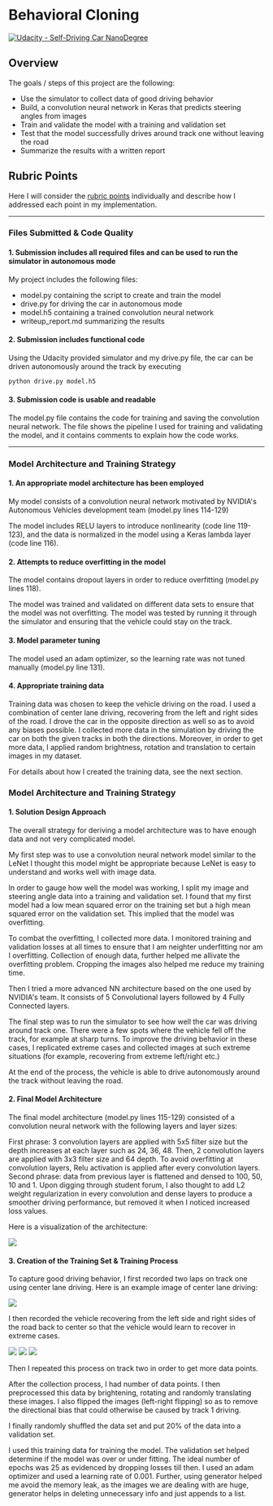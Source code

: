 # **Behavioral Cloning** 
[![Udacity - Self-Driving Car NanoDegree](https://s3.amazonaws.com/udacity-sdc/github/shield-carnd.svg)](http://www.udacity.com/drive)

Overview
---

The goals / steps of this project are the following:
* Use the simulator to collect data of good driving behavior
* Build, a convolution neural network in Keras that predicts steering angles from images
* Train and validate the model with a training and validation set
* Test that the model successfully drives around track one without leaving the road
* Summarize the results with a written report


## Rubric Points
Here I will consider the [rubric points](https://review.udacity.com/#!/rubrics/432/view) individually and describe how I addressed each point in my implementation.  

---

### Files Submitted & Code Quality

#### 1. Submission includes all required files and can be used to run the simulator in autonomous mode

My project includes the following files:
* model.py containing the script to create and train the model
* drive.py for driving the car in autonomous mode
* model.h5 containing a trained convolution neural network 
* writeup_report.md summarizing the results

#### 2. Submission includes functional code

Using the Udacity provided simulator and my drive.py file, the car can be driven autonomously around the track by executing 
```sh
python drive.py model.h5
```

#### 3. Submission code is usable and readable

The model.py file contains the code for training and saving the convolution neural network. The file shows the pipeline I used for training and validating the model, and it contains comments to explain how the code works.

---

### Model Architecture and Training Strategy

#### 1. An appropriate model architecture has been employed

My model consists of a convolution neural network motivated by NVIDIA's Autonomous Vehicles development team (model.py lines 114-129) 

The model includes RELU layers to introduce nonlinearity (code line 119-123), and the data is normalized in the model using a Keras lambda layer (code line 116). 

#### 2. Attempts to reduce overfitting in the model

The model contains dropout layers in order to reduce overfitting (model.py lines 118). 

The model was trained and validated on different data sets to ensure that the model was not overfitting. The model was tested by running it through the simulator and ensuring that the vehicle could stay on the track.

#### 3. Model parameter tuning

The model used an adam optimizer, so the learning rate was not tuned manually (model.py line 131).

#### 4. Appropriate training data

Training data was chosen to keep the vehicle driving on the road. I used a combination of center lane driving, recovering from the left and right sides of the road. I drove the car in the opposite direction as well so as to avoid any biases possible. I collected more data in the simulation by driving the car on both the given tracks in both the directions. Moreover, in order to get more data, I applied random brightness, rotation and translation to certain images in my dataset.

For details about how I created the training data, see the next section. 

### Model Architecture and Training Strategy

#### 1. Solution Design Approach

The overall strategy for deriving a model architecture was to have enough data and not very complicated model.

My first step was to use a convolution neural network model similar to the LeNet I thought this model might be appropriate because LeNet is easy to understand and works well with image data.

In order to gauge how well the model was working, I split my image and steering angle data into a training and validation set. I found that my first model had a low mean squared error on the training set but a high mean squared error on the validation set. This implied that the model was overfitting. 

To combat the overfitting, I collected more data. I monitored training and validation losses at all times to ensure that I am neighter underfitting nor am I overfitting. Collection of enough data, further helped me allivate the overfitting problem. Cropping the images also helped me reduce my training time.

Then I tried a more advanced NN architecture based on the one used by NVIDIA's team. It consists of 5 Convolutional layers followed by 4 Fully Connected layers.

The final step was to run the simulator to see how well the car was driving around track one. There were a few spots where the vehicle fell off the track, for example at sharp turns. To improve the driving behavior in these cases, I replicated extreme cases and collected images at such extreme situations (for example, recovering from extreme left/right etc.)

At the end of the process, the vehicle is able to drive autonomously around the track without leaving the road.

#### 2. Final Model Architecture

The final model architecture (model.py lines 115-129) consisted of a convolution neural network with the following layers and layer sizes:

First phrase: 3 convolution layers are applied with 5x5 filter size but the depth increases at each layer such as 24, 36, 48. Then, 2 convolution layers are applied with 3x3 filter size and 64 depth. To avoid overfitting at convolution layers, Relu activation is applied after every convolution layers.
Second phrase: data from previous layer is flattened and densed to 100, 50, 10 and 1. Upon digging through student forum, I also thought to add L2 weight regularization in every convolution and dense layers to produce a smoother driving performance, but removed it when I noticed increased loss values.

Here is a visualization of the architecture:

<img src="./output_images/undistorted_output.jpg">

#### 3. Creation of the Training Set & Training Process

To capture good driving behavior, I first recorded two laps on track one using center lane driving. Here is an example image of center lane driving:

<img src="./output_images/undistorted_output.jpg">

I then recorded the vehicle recovering from the left side and right sides of the road back to center so that the vehicle would learn to recover in extreme cases.

<img src="./output_images/undistorted_output.jpg">
<img src="./output_images/undistorted_output.jpg">
<img src="./output_images/undistorted_output.jpg">

Then I repeated this process on track two in order to get more data points.

After the collection process, I had  number of data points. I then preprocessed this data by brightening, rotating and randomly translating these images. I also flipped the images (left-right flipping) so as to remove the directional bias that could otherwise be caused by track 1 driving.

I finally randomly shuffled the data set and put 20% of the data into a validation set. 

I used this training data for training the model. The validation set helped determine if the model was over or under fitting. The ideal number of epochs was 25 as evidenced by dropping losses till then. I used an adam optimizer and used a learning rate of 0.001. Further, using generator helped me avoid the memory leak, as the images we are dealing with are huge, generator helps in deleting unnecessary info and just appends to a list.
